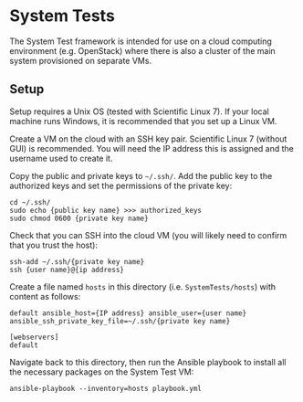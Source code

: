 # System Tests

The System Test framework is intended for use on a cloud computing environment (e.g. OpenStack) where there is also a cluster of the main system provisioned on separate VMs.

## Setup

Setup requires a Unix OS (tested with Scientific Linux 7). If your local machine runs Windows, it is recommended that you set up a Linux VM.

Create a VM on the cloud with an SSH key pair. Scientific Linux 7 (without GUI) is recommended. You will need the IP address this is assigned and the username used to create it.

Copy the public and private keys to `~/.ssh/`. Add the public key to the authorized keys and set the permissions of the private key:
```
cd ~/.ssh/
sudo echo {public key name} >>> authorized_keys
sudo chmod 0600 {private key name}
```

Check that you can SSH into the cloud VM (you will likely need to confirm that you trust the host):
```
ssh-add ~/.ssh/{private key name}
ssh {user name}@{ip address}
```

Create a file named `hosts` in this directory (i.e. `SystemTests/hosts`) with content as follows:
```
default ansible_host={IP address} ansible_user={user name} ansible_ssh_private_key_file=~/.ssh/{private key name}

[webservers]
default
```

Navigate back to this directory, then run the Ansible playbook to install all the necessary packages on the System Test VM:
```
ansible-playbook --inventory=hosts playbook.yml
```
